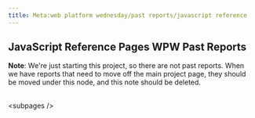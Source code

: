 ```yaml
---
title: Meta:web platform wednesday/past reports/javascript reference
---
```

<h2><span class="mw-headline" id="JavaScript_Reference_Pages_WPW_Past_Reports">JavaScript Reference Pages WPW Past Reports</span></h2>
<div class="note">
<p><b>Note</b>: We're just starting this project, so there are not past reports. When we have reports that need to move off the main project page, they should be moved under this node, and this note should be deleted.
</p>
</div>
<p><br />
&lt;subpages /&gt;
</p>
<!-- Saved in parser cache with key wpwiki:pcache:idhash:14922-0!*!*!*!*!*!*!esi=1 and timestamp 20150731182139 and revision id 45310
 -->
